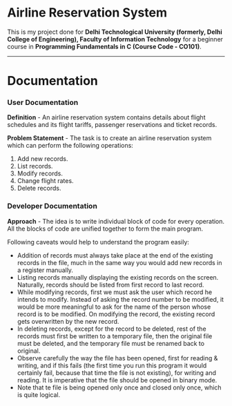 # Airline Reservation System

This is my project done for **Delhi Technological University (formerly, Delhi College of Engineering), Faculty of Information Technology** for a beginner course in **Programming Fundamentals in C (Course Code - CO101)**.

---

# Documentation

### User Documentation

**Definition** - An airline reservation system contains details about flight schedules and its flight tariffs, passenger reservations and ticket records.

**Problem Statement** - The task is to create an airline reservation system which can perform the following operations:
1. Add new records.
2. List records.
3. Modify records.
4. Change flight rates.
5. Delete records.

### Developer Documentation

**Approach** - The idea is to write individual block of code for every operation. All the blocks of code are unified together to form the main program.

Following caveats would help to understand the program easily:
* Addition of records must always take place at the end of the existing records in the file, much in the same way you would add new records in a register manually.
* Listing records manually displaying the existing records on the screen. Naturally, records should be listed from first record to last record.
* While modifying records, first we must ask the user which record he intends to modify. Instead of asking the record number to be modified, it would be more meaningful to ask for the name of the person whose record is to be modified. On modifying the record, the existing record gets overwritten by the new record.
* In deleting records, except for the record to be deleted, rest of the records must first be written to a temporary file, then the original file must be deleted, and the temporary file must be renamed back to original.
* Observe carefully the way the file has been opened, first for reading & writing, and if this fails (the first time you run this program it would certainly fail, because that time the file is not existing), for writing and reading. It is imperative that the file should be opened in binary mode.
* Note that te file is being opened only once and closed only once, which is quite logical. 
